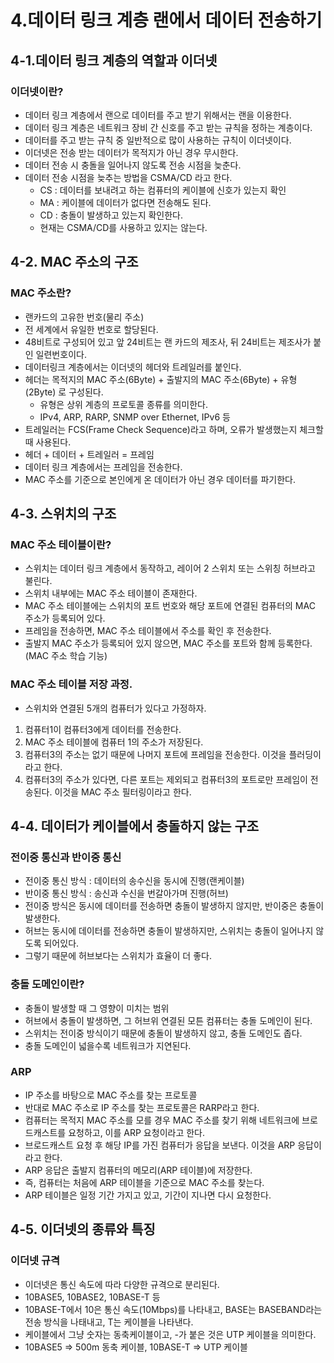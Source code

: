 # 4.데이터 링크 계층 랜에서 데이터 전송하기

## 4-1.데이터 링크 계층의 역할과 이더넷

### 이더넷이란?

- 데이터 링크 계층에서 랜으로 데이터를 주고 받기 위해서는 랜을 이용한다.
- 데이터 링크 계층은 네트워크 장비 간 신호를 주고 받는 규칙을 정하는 계층이다.
- 데이터를 주고 받는 규칙 중 일반적으로 많이 사용하는 규칙이 이더넷이다.
- 이더넷은 전송 받는 데이터가 목적지가 아닌 경우 무시한다.
- 데이터 전송 시 충돌을 일어나지 않도록 전송 시점을 늦춘다.
- 데이터 전송 시점을 늦추는 방법을 CSMA/CD 라고 한다.
  - CS : 데이터를 보내려고 하는 컴퓨터의 케이블에 신호가 있는지 확인
  - MA : 케이블에 데이터가 없다면 전송해도 된다.
  - CD : 충돌이 발생하고 있는지 확인한다.
  - 현재는 CSMA/CD를 사용하고 있지는 않는다.

## 4-2. MAC 주소의 구조

### MAC 주소란?

- 랜카드의 고유한 번호(물리 주소)
- 전 세계에서 유일한 번호로 할당된다.
- 48비트로 구성되어 있고 앞 24비트는 랜 카드의 제조사, 뒤 24비트는 제조사가 붙인 일련번호이다.
- 데이터링크 계층에서는 이더넷의 헤더와 트레일러를 붙인다.
- 헤더는 목적지의 MAC 주소(6Byte) + 출발지의 MAC 주소(6Byte) + 유형(2Byte) 로 구성된다.
  - 유형은 상위 계층의 프로토콜 종류를 의미한다.
  - IPv4, ARP, RARP, SNMP over Ethernet, IPv6 등
- 트레일러는 FCS(Frame Check Sequence)라고 하며, 오류가 발생했는지 체크할 때 사용된다.
- 헤더 + 데이터 + 트레일러 = 프레임
- 데이터 링크 계층에서는 프레임을 전송한다.
- MAC 주소를 기준으로 본인에게 온 데이터가 아닌 경우 데이터를 파기한다.

## 4-3. 스위치의 구조

### MAC 주소 테이블이란?

- 스위치는 데이터 링크 계층에서 동작하고, 레이어 2 스위치 또는 스위칭 허브라고 불린다.
- 스위치 내부에는 MAC 주소 테이블이 존재한다.
- MAC 주소 테이블에는 스위치의 포트 번호와 해당 포트에 연결된 컴퓨터의 MAC 주소가 등록되어 있다.
- 프레임을 전송하면, MAC 주소 테이블에서 주소를 확인 후 전송한다.
- 출발지 MAC 주소가 등록되어 있지 않으면, MAC 주소를 포트와 함께 등록한다.(MAC 주소 학습 기능)

### MAC 주소 테이블 저장 과정.

- 스위치와 연결된 5개의 컴퓨터가 있다고 가정하자.

1.  컴퓨터1이 컴퓨터3에게 데이터를 전송한다.
2.  MAC 주소 테이블에 컴퓨터 1의 주소가 저장된다.
3.  컴퓨터3의 주소는 없기 때문에 나머지 포트에 프레임을 전송한다. 이것을 플러딩이라고 한다.
4.  컴퓨터3의 주소가 있다면, 다른 포트는 제외되고 컴퓨터3의 포트로만 프레임이 전송된다. 이것을 MAC 주소 필터링이라고 한다.

## 4-4. 데이터가 케이블에서 충돌하지 않는 구조

### 전이중 통신과 반이중 통신

- 전이중 통신 방식 : 데이터의 송수신을 동시에 진행(랜케이블)
- 반이중 통신 방식 : 송신과 수신을 번갈아가며 진행(허브)
- 전이중 방식은 동시에 데이터를 전송하면 충돌이 발생하지 않지만, 반이중은 충돌이 발생한다.
- 허브는 동시에 데이터를 전송하면 충돌이 발생하지만, 스위치는 충돌이 일어나지 않도록 되어있다.
- 그렇기 때문에 허브보다는 스위치가 효율이 더 좋다.

### 충돌 도메인이란?

- 충돌이 발생할 때 그 영향이 미치는 범위
- 허브에서 충돌이 발생하면, 그 허브위 연결된 모튼 컴퓨터는 충돌 도메인이 된다.
- 스위치는 전이중 방식이기 때문에 충돌이 발생하지 않고, 충돌 도메인도 좁다.
- 충돌 도메인이 넓을수록 네트워크가 지연된다.

### ARP

- IP 주소를 바탕으로 MAC 주소를 찾는 프로토콜
- 반대로 MAC 주소로 IP 주소를 찾는 프로토콜은 RARP라고 한다.
- 컴퓨터는 목적지 MAC 주소를 모를 경우 MAC 주소를 찾기 위해 네트워크에 브로드캐스트를 요청하고, 이를 ARP 요청이라고 한다.
- 브로드캐스트 요청 후 해당 IP를 가진 컴퓨터가 응답을 보낸다. 이것을 ARP 응답이라고 한다.
- ARP 응답은 출발지 컴퓨터의 메모리(ARP 테이블)에 저장한다.
- 즉, 컴퓨터는 처음에 ARP 테이블을 기준으로 MAC 주소를 찾는다.
- ARP 테이블은 일정 기간 가지고 있고, 기간이 지나면 다시 요청한다.

## 4-5. 이더넷의 종류와 특징

### 이더넷 규격

- 이더넷은 통신 속도에 따라 다양한 규격으로 분리된다.
- 10BASE5, 10BASE2, 10BASE-T 등
- 10BASE-T에서 10은 통신 속도(10Mbps)를 나타내고, BASE는 BASEBAND라는 전송 방식을 나태내고, T는 케이블을 나타낸다.
- 케이블에서 그냥 숫자는 동축케이블이고, -가 붙은 것은 UTP 케이블을 의미한다.
- 10BASE5 => 500m 동축 케이블, 10BASE-T => UTP 케이블

